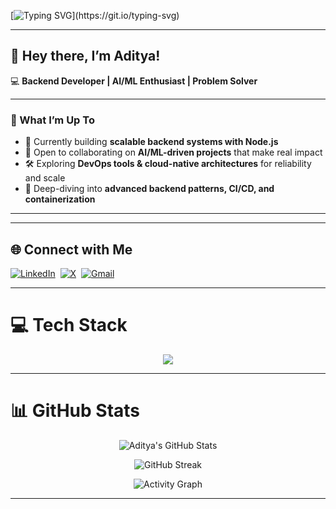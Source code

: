<!-- Typing animation header -->
[![Typing SVG](https://readme-typing-svg.demolab.com?font=Fira+Code&pause=1000&color=00F7A4&width=435&lines=Hey+there!+👋+I'm+Aditya;Backend+Developer+%7C+AI%2FML+Enthusiast;Always+learning+and+building+cool+stuff!)](https://git.io/typing-svg)

---

## 👋 Hey there, I’m Aditya!  

💻 **Backend Developer | AI/ML Enthusiast | Problem Solver**  

---

### 🚀 What I’m Up To  
- 🔭 Currently building **scalable backend systems with Node.js**  
- 🤝 Open to collaborating on **AI/ML-driven projects** that make real impact  
- 🛠️ Exploring **DevOps tools & cloud-native architectures** for reliability and scale  
- 🌱 Deep-diving into **advanced backend patterns, CI/CD, and containerization**  

---


---


## 🌐 Connect with Me
[![LinkedIn](https://img.shields.io/badge/LinkedIn-%230077B5.svg?logo=linkedin&logoColor=white&style=flat-square)](https://www.linkedin.com/in/aditya-paul-a4457a288/) 
[![X](https://img.shields.io/badge/Twitter-%23000000.svg?logo=x&logoColor=white&style=flat-square)](https://x.com/i_aditya_paul) 
[![Gmail](https://img.shields.io/badge/Email-D14836?logo=gmail&logoColor=white&style=flat-square)](mailto:aditkumar619@gmail.com)


---


# 💻 Tech Stack
<p align="center">
<img src="https://skillicons.dev/icons?i=c,css,js,java,md,nextjs,nestjs,nodejs,mongodb,sklearn,github,git" />
</p>


---


# 📊 GitHub Stats
<div align="center">


![Aditya's GitHub Stats](https://github-readme-stats.vercel.app/api?username=PurelyAditya&show_icons=true&theme=radical&hide_border=true&count_private=true)


![GitHub Streak](https://streak-stats.demolab.com?user=PurelyAditya&theme=radical&hide_border=true)



![Activity Graph](https://github-readme-activity-graph.vercel.app/graph?username=PurelyAditya&theme=radical&hide_border=true&bg_color=0D1117&color=FF6E96&line=FCA17D&point=F9D423)


</div>


---


